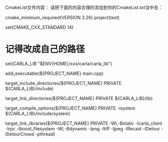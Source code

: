 CmakeList文件内容：
请把下面的内容合理的添加到你的CmakeList.txt当中去：

cmake_minimum_required(VERSION 3.26)
project(test)

set(CMAKE_CXX_STANDARD 14)

# 记得改成自己的路径
set(CARLA_LIB "$ENV{HOME}/xxx/carla/carla_lib")  

add_executable(${PROJECT_NAME}
        main.cpp)

target_include_directories(${PROJECT_NAME} PRIVATE ${CARLA_LIB}/include)

target_link_directories(${PROJECT_NAME} PRIVATE ${CARLA_LIB}/lib)

target_compile_options(${PROJECT_NAME} PRIVATE -isystem ${CARLA_LIB}/include/system)

target_link_libraries(${PROJECT_NAME} PRIVATE
        -Wl,-Bstatic -lcarla_client -lrpc -lboost_filesystem -Wl,-Bdynamic
        -lpng
        -ltiff
        -ljpeg
        -lRecast
        -lDetour
        -lDetourCrowd -pthread)

